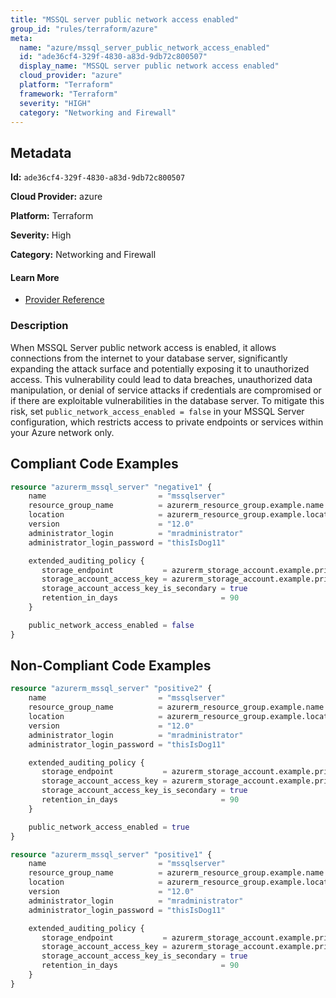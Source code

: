 ```yaml
---
title: "MSSQL server public network access enabled"
group_id: "rules/terraform/azure"
meta:
  name: "azure/mssql_server_public_network_access_enabled"
  id: "ade36cf4-329f-4830-a83d-9db72c800507"
  display_name: "MSSQL server public network access enabled"
  cloud_provider: "azure"
  platform: "Terraform"
  framework: "Terraform"
  severity: "HIGH"
  category: "Networking and Firewall"
---
```

## Metadata

**Id:** `ade36cf4-329f-4830-a83d-9db72c800507`

**Cloud Provider:** azure

**Platform:** Terraform

**Severity:** High

**Category:** Networking and Firewall

#### Learn More

 - [Provider Reference](https://registry.terraform.io/providers/hashicorp/azurerm/3.6.0/docs/resources/mysql_server#public_network_access_enabled-3)

### Description

 When MSSQL Server public network access is enabled, it allows connections from the internet to your database server, significantly expanding the attack surface and potentially exposing it to unauthorized access. This vulnerability could lead to data breaches, unauthorized data manipulation, or denial of service attacks if credentials are compromised or if there are exploitable vulnerabilities in the database server. To mitigate this risk, set `public_network_access_enabled = false` in your MSSQL Server configuration, which restricts access to private endpoints or services within your Azure network only.


## Compliant Code Examples
```terraform
resource "azurerm_mssql_server" "negative1" {
    name                         = "mssqlserver"
    resource_group_name          = azurerm_resource_group.example.name
    location                     = azurerm_resource_group.example.location
    version                      = "12.0"
    administrator_login          = "mradministrator"
    administrator_login_password = "thisIsDog11"

    extended_auditing_policy {
       storage_endpoint           = azurerm_storage_account.example.primary_blob_endpoint
       storage_account_access_key = azurerm_storage_account.example.primary_access_key
       storage_account_access_key_is_secondary = true
       retention_in_days                       = 90
    }

    public_network_access_enabled = false
}

```
## Non-Compliant Code Examples
```terraform
resource "azurerm_mssql_server" "positive2" {
    name                         = "mssqlserver"
    resource_group_name          = azurerm_resource_group.example.name
    location                     = azurerm_resource_group.example.location
    version                      = "12.0"
    administrator_login          = "mradministrator"
    administrator_login_password = "thisIsDog11"

    extended_auditing_policy {
       storage_endpoint           = azurerm_storage_account.example.primary_blob_endpoint
       storage_account_access_key = azurerm_storage_account.example.primary_access_key
       storage_account_access_key_is_secondary = true
       retention_in_days                       = 90
    }

    public_network_access_enabled = true
}

```

```terraform
resource "azurerm_mssql_server" "positive1" {
    name                         = "mssqlserver"
    resource_group_name          = azurerm_resource_group.example.name
    location                     = azurerm_resource_group.example.location
    version                      = "12.0"
    administrator_login          = "mradministrator"
    administrator_login_password = "thisIsDog11"

    extended_auditing_policy {
       storage_endpoint           = azurerm_storage_account.example.primary_blob_endpoint
       storage_account_access_key = azurerm_storage_account.example.primary_access_key
       storage_account_access_key_is_secondary = true
       retention_in_days                       = 90
    }
}

```
